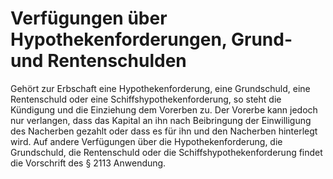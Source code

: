 # Verfügungen über Hypothekenforderungen, Grund- und Rentenschulden

Gehört zur Erbschaft eine Hypothekenforderung, eine Grundschuld, eine Rentenschuld oder eine Schiffshypothekenforderung, so steht die Kündigung und die Einziehung dem Vorerben zu. Der Vorerbe kann jedoch nur verlangen, dass das Kapital an ihn nach Beibringung der Einwilligung des Nacherben gezahlt oder dass es für ihn und den Nacherben hinterlegt wird. Auf andere Verfügungen über die Hypothekenforderung, die Grundschuld, die Rentenschuld oder die Schiffshypothekenforderung findet die Vorschrift des § 2113 Anwendung. 

